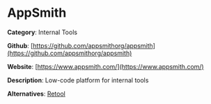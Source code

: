
# AppSmith

**Category**: Internal Tools

**Github**: [https://github.com/appsmithorg/appsmith](https://github.com/appsmithorg/appsmith)

**Website**: [https://www.appsmith.com/](https://www.appsmith.com/)

**Description**:
Low-code platform for internal tools

**Alternatives**: [Retool](https://retool.com/)
